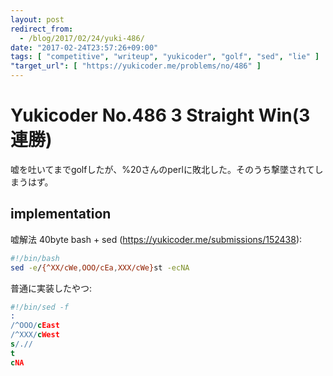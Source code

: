 ```yaml
---
layout: post
redirect_from:
  - /blog/2017/02/24/yuki-486/
date: "2017-02-24T23:57:26+09:00"
tags: [ "competitive", "writeup", "yukicoder", "golf", "sed", "lie" ]
"target_url": [ "https://yukicoder.me/problems/no/486" ]
---
```


# Yukicoder No.486 3 Straight Win(3連勝)

嘘を吐いてまでgolfしたが、%20さんのperlに敗北した。そのうち撃墜されてしまうはず。

## implementation

嘘解法 $40$byte bash + sed (<https://yukicoder.me/submissions/152438>):

``` sh
#!/bin/bash
sed -e/{^XX/cWe,OOO/cEa,XXX/cWe}st -ecNA
```

普通に実装したやつ:

``` sed
#!/bin/sed -f
:
/^OOO/cEast
/^XXX/cWest
s/.//
t
cNA
```
